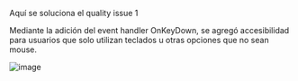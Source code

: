 Aquí se soluciona el quality issue 1

Mediante la adición del event handler OnKeyDown, se agregó accesibilidad para usuarios que solo utilizan teclados u otras opciones que no sean mouse.

![image](https://github.com/naikelito/INF225-GRUPO29-PROYECTO/assets/84542201/c0b7e55f-cae7-4cd5-bf75-d625b4a4f9a6)

